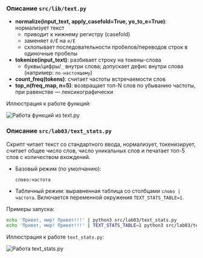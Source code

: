 ### Описание `src/lib/text.py`

- **normalize(input_text, apply_casefold=True, yo_to_e=True)**: нормализует текст
  - приводит к нижнему регистру (casefold)
  - заменяет `ё/Ё` на `е/Е`
  - схлопывает последовательности пробелов/переводов строк в одиночные пробелы
- **tokenize(input_text)**: разбивает строку на токены-слова
  - буквы/цифры/`_` внутри слова; допускает дефис внутри слова (например: `по-настоящему`)
- **count_freq(tokens)**: считает частоты встречаемости слов
- **top_n(freq_map, n=5)**: возвращает топ-N слов по убыванию частоты, при равенстве — лексикографически

Иллюстрация к работе функций:

![Работа функций из text.py](../../images/lab03/01.jpg)

### Описание `src/lab03/text_stats.py`

Скрипт читает текст со стандартного ввода, нормализует, токенизирует, считает общее число слов, число уникальных слов и печатает топ-5 слов с количеством вхождений.

- Базовый режим (по умолчанию):
  ```
  слово:частота
  ```
- Табличный режим: выравненная таблица со столбцами `слово | частота`.
  Включается переменной окружения `TEXT_STATS_TABLE=1`.

Примеры запуска:

```bash
echo 'Привет, мир! Привет!!!' | python3 src/lab03/text_stats.py
echo 'Привет, мир! Привет!!!' | TEXT_STATS_TABLE=1 python3 src/lab03/text_stats.py
```

Иллюстрация к работе `text_stats.py`:

![Работа text_stats.py](../../images/lab03/02.jpg)


